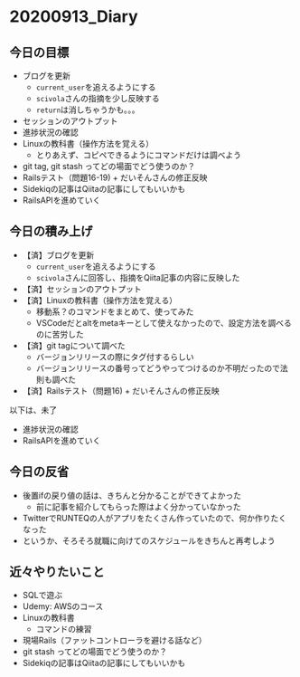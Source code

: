# 20200913_Diary

## 今日の目標

- ブログを更新
  - `current_user`を追えるようにする
  - `scivola`さんの指摘を少し反映する
  - `return`は消しちゃうかも。。。
- セッションのアウトプット
- 進捗状況の確認
- Linuxの教科書（操作方法を覚える）
  - とりあえず、コピペできるようにコマンドだけは調べよう
- git tag, git stash ってどの場面でどう使うのか？
- Railsテスト（問題16-19) + だいそんさんの修正反映
- Sidekiqの記事はQiitaの記事にしてもいいかも
- RailsAPIを進めていく

## 今日の積み上げ

- 【済】ブログを更新
  - `current_user`を追えるようにする
  - `scivola`さんに回答し、指摘をQiita記事の内容に反映した
- 【済】セッションのアウトプット
- 【済】Linuxの教科書（操作方法を覚える）
  - 移動系？のコマンドをまとめて、使ってみた
  - VSCodeだとaltをmetaキーとして使えなかったので、設定方法を調べるのに苦労した
- 【済】git tagについて調べた
  - バージョンリリースの際にタグ付するらしい
  - バージョンリリースの番号ってどうやってつけるのか不明だったので法則も調べた
- 【済】Railsテスト（問題16) + だいそんさんの修正反映

以下は、未了

- 進捗状況の確認
- RailsAPIを進めていく

## 今日の反省

- 後置ifの戻り値の話は、きちんと分かることができてよかった
  - 前に記事を紹介してもらった際はよく分かっていなかった
- TwitterでRUNTEQの人がアプリをたくさん作っていたので、何か作りたくなった
- というか、そろそろ就職に向けてのスケジュールをきちんと再考しよう

## 近々やりたいこと

- SQLで遊ぶ
- Udemy: AWSのコース
- Linuxの教科書
  - コマンドの練習
- 現場Rails（ファットコントローラを避ける話など）
- git stash ってどの場面でどう使うのか？
- Sidekiqの記事はQiitaの記事にしてもいいかも
